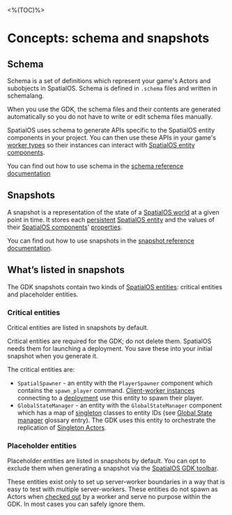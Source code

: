 <%(TOC)%>
# Concepts: schema and snapshots

## Schema

Schema is a set of definitions which represent your game's Actors and subobjects in SpatialOS. Schema is defined in `.schema` files and written in schemalang.

When you use the GDK, the schema files and their contents are generated automatically so you do not have to write or edit schema files manually.

SpatialOS uses schema to generate APIs specific to the SpatialOS entity components in your project. You can then use these APIs in your game's [worker types]({{urlRoot}}//content/glossary#spatialos-component) so their instances can interact with [SpatialOS entity components]({{urlRoot}}/content/glossary#spatialos-component).

You can find out how to use schema in the [schema reference documentation]({{urlRoot}}/content/how-to-use-schema)

## Snapshots

A snapshot is a representation of the state of a [SpatialOS world]({{urlRoot}}/content/glossary#spatialos-world) at a given point in time. It stores each [persistent]({{urlRoot}}/content/glossary#persistence) [SpatialOS entity]({{urlRoot}}/content/glossary#spatialos-entity) and the values of their [SpatialOS components]({{urlRoot}}/content/glossary#spatialos-component)' [properties](https://docs.improbable.io/reference/latest/shared/glossary#property).

You can find out how to use snapshots in the [snapshot reference documentation]({{urlRoot}}/content/how-to-use-snapshots).

## What’s listed in snapshots

The GDK snapshots contain two kinds of [SpatialOS entities]({{urlRoot}}/content/glossary#spatialos-entity):
critical entities and placeholder entities.

### Critical entities

Critical entities are listed in snapshots by default.

Critical entities are required for the GDK; do not delete them. SpatialOS needs them for launching a deployment. You save these into your initial snapshot when you generate it.

The critical entities are:

* `SpatialSpawner` - an entity with the `PlayerSpawner` component which contains the `spawn_player` command. [Client-worker instances]({{urlRoot}}/content/glossary#workers) connecting to a [deployment]({{urlRoot}}/content/glossary#deployment) use this entity to spawn their player.
* `GlobalStateManager` - an entity with the `GlobalStateManager` component which has a map of [singleton]({{urlRoot}}/content/singleton-actors.md) classes to entity IDs (see [Global State manager]({{urlRoot}}/content/glossary#global-state-manager) glossary entry). The GDK uses this entity to orchestrate the replication of [Singleton Actors]({{urlRoot}}/content/singleton-actors.md).

### Placeholder entities
Placeholder entities are listed in snapshots by default. You can opt to exclude them when generating a snapshot via the [SpatialOS GDK toolbar]({{urlRoot}}/content/toolbars.md).

These entities exist only to set up server-worker boundaries in a way that is easy to test with multiple server-workers. These entities do not spawn as Actors when [checked out]({{urlRoot}}/content/glossary#check-out) by a worker and serve no purpose within the GDK. In most cases you can safely ignore them.